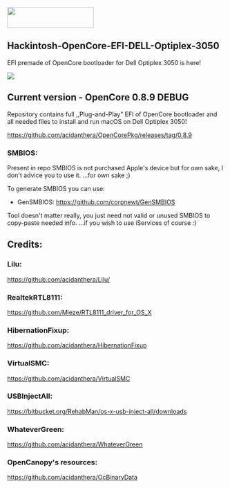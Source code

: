<img src="https://github.com/acidanthera/OpenCorePkg/blob/master/Docs/Logos/OpenCore_with_text_Small.png" width="200" height="48"/>

## Hackintosh-OpenCore-EFI-DELL-Optiplex-3050
EFI premade of OpenCore bootloader for Dell Optiplex 3050 is here!

<img src="https://media.discordapp.net/attachments/321319496990326784/989091420201693225/Zrzut_ekranu_2022-06-22_o_10.55.57.png">

## Current version - OpenCore 0.8.9 DEBUG
Repository contains full ,,Plug-and-Play" EFI of OpenCore bootloader and
all needed files to install and run macOS on Dell Optiplex 3050!

https://github.com/acidanthera/OpenCorePkg/releases/tag/0.8.9

### SMBIOS:
Present in repo SMBIOS is not purchased Apple's device but for own sake, I don't advice you to use it.
...for own sake ;)

To generate SMBIOS you can use:
* GenSMBIOS:
https://github.com/corpnewt/GenSMBIOS

Tool doesn't matter really, you just need not valid or unused SMBIOS to copy-paste needed info.
...if you wish to use iServices of course :)

## Credits:

### Lilu:
https://github.com/acidanthera/Lilu/
### RealtekRTL8111:
https://github.com/Mieze/RTL8111_driver_for_OS_X
### HibernationFixup:
https://github.com/acidanthera/HibernationFixup
### VirtualSMC:
https://github.com/acidanthera/VirtualSMC
### USBInjectAll:
https://bitbucket.org/RehabMan/os-x-usb-inject-all/downloads
### WhateverGreen:
https://github.com/acidanthera/WhateverGreen
### OpenCanopy's resources:
https://github.com/acidanthera/OcBinaryData
 
